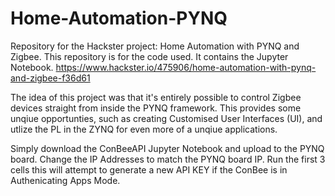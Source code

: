 # Home-Automation-PYNQ
Repository for the Hackster project: Home Automation with PYNQ and Zigbee. 
This repository is for the code used. It contains the Jupyter Notebook. https://www.hackster.io/475906/home-automation-with-pynq-and-zigbee-f36d61

The idea of this project was that it's entirely possible to control Zigbee devices straight from inside the PYNQ framework. This provides some unqiue opportunties, such as creating Customised User Interfaces (UI), and utlize the PL in the ZYNQ for even more of a unqiue applications. 

Simply download the ConBeeAPI Jupyter Notebook and upload to the PYNQ board. Change the IP Addresses to match the PYNQ board IP. Run the first 3 cells this will attempt to generate a new API KEY if the ConBee is in Authenicating Apps Mode.  

